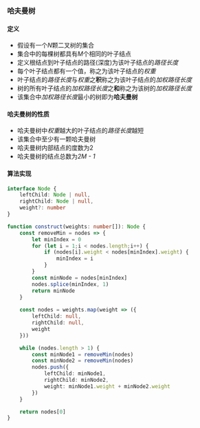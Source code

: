 ### 哈夫曼树

#### 定义

- 假设有一个*N*颗二叉树的集合
- 集合中的每棵树都具有*M*个相同的叶子结点
- 定义根结点到叶子结点的路径(深度)为该叶子结点的*路径长度*
- 每个叶子结点都有一个值，称之为该叶子结点的*权重*
- 叶子结点的*路径长度*与*权重*之**积**称之为该叶子结点的*加权路径长度*
- 树的所有叶子结点的*加权路径长度*之**和**称之为该树的*加权路径长度*
- 该集合中*加权路径长度*最小的树即为**哈夫曼树**

#### 哈夫曼树的性质

- 哈夫曼树中*权重*越大的叶子结点的*路径长度*越短
- 该集合中至少有一颗哈夫曼树
- 哈夫曼树内部结点的度数为2
- 哈夫曼树的结点总数为*2M - 1*

#### 算法实现
```typescript
interface Node {
    leftChild: Node | null,
    rightChild: Node | null,
    weight?: number
}

function construct(weights: number[]): Node {
    const removeMin = nodes => {
        let minIndex = 0
        for (let i = 1;i < nodes.length;i++) {
            if (nodes[i].weight < nodes[minIndex].weight) {
                minIndex = i
            }
        }
        const minNode = nodes[minIndex]
        nodes.splice(minIndex, 1)
        return minNode
    }
    
    const nodes = weights.map(weight => ({
        leftChild: null,
        rightChild: null,
        weight
    }))

    while (nodes.length > 1) {
        const minNode1 = removeMin(nodes)
        const minNode2 = removeMin(nodes)
        nodes.push({
            leftChild: minNode1,
            rightChild: minNode2,
            weight: minNode1.weight + minNode2.weight
        })
    }

    return nodes[0]
}
```